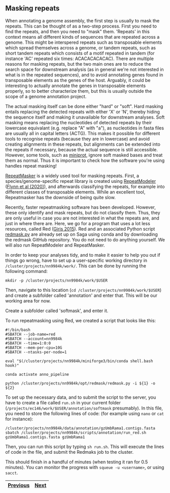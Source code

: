 ## Masking repeats
When annotating a genome assembly, the first step is usually to mask the repeats. This can be thought of as a two-step process. First you need to find the repeats, and then you need to "mask" them. 'Repeats' in this context means all different kinds of sequences that are repeated across a genome. This might be interspered repeats such as transposable elements which spread themselves across a genome, or tandem repeats, such as short tandem repeats which consists of a motif repeated in tandem (for instance 'AC' repeated six times: ACACACACACAC). There are multiple reasons for masking repeats, but the two main ones are to reduce the search space for downstream analysis (as in general we're not interested in what is in the repeated sequences), and to avoid annotating genes found in transposable elements as the genes of the host. Arguably, it could be interesting to actually annotate the genes in transposable elements properly, so to better characterize them, but this is usually outside the scope of a genome annotation project. 

The actual masking itself can be done either "hard" or "soft". Hard masking entails replacing the detected repeats with either 'X' or 'N', thereby hiding the sequence itself and making it unavailable for downstream analyses. Soft masking means replacing the nucleotides of detected repeats by their lowercase equivalant (e.g. replace "A" with "a"), as nucleotides in fasta files are usually all in capital letters (ACTG). This makes it possible for different tools to recognise repeats (because they are in lowercase) and avoid creating alignments in these repeats, but alignments can be extended into the repeats if necessary, because the actual sequence is still accessible. However, some tools, such as [miniprot](https://github.com/lh3/miniprot), ignore soft masked bases and treat them as normal. Thus it is important to check how the software you're using handles repeat masking!

[RepeatMasker](https://www.repeatmasker.org/) is a widely used tool for masking repeats. First, a species/genome-specific repeat library is created using [RepeatModeler](http://www.repeatmasker.org/RepeatModeler/) ([Flynn et al (2020)](https://doi.org/10.1073/pnas.1921046117)), and afterwards classifying the repeats, for example into different classes of transposable elements. While an excellent tool, Repeatmasker has the downside of being quite slow.

Recently, faster repeatmasking software has been developed. However, these only identify and mask repeats, but do not classify them. Thus, they are only useful in case you are not interested in what the repeats are, and just in where there are. Here, we go for a program that uses a lot less resources, called Red ([Giris 2015](https://doi.org/10.1186/s12859-015-0654-5)). Red and an associated Python script [redmask.py](https://github.com/nextgenusfs/redmask) are already set up on Saga using conda and by downloading the redmask GitHub repository. You do not need to do anything yourself.  We will also run RepeatModeler and RepeatMasker. 

In order to keep your analyses tidy, and to make it easier to help you out if things go wrong, have to set up a user-specific working directory in `/cluster/projects/nn9984k/work/`. This can be done by running the following command:
```
mkdir -p /cluster/projects/nn9984k/work/$USER
```

Then, navigate to this location (`cd /cluster/projects/nn9984k/work/$USER`) and create a subfolder called 'annotation' and enter that. This will be our working area for now. 

Create a subfolder called 'softmask', and enter it. 

To run repeatmasking using Red, we created a script that looks like this:
```
#!/bin/bash
#SBATCH --job-name=red
#SBATCH --account=nn9984k
#SBATCH --time=1:0:0
#SBATCH --mem-per-cpu=10G
#SBATCH --ntasks-per-node=1

eval "$(/cluster/projects/nn9984k/miniforge3/bin/conda shell.bash hook)" 

conda activate anno_pipeline

python /cluster/projects/nn9984k/opt/redmask/redmask.py -i ${1} -o ${2}
```
To set up the necessary data, and to submit the script to the server, you have to create a file called `run.sh` in your current folder (`/projects/ec146/work/$USER/annotation/softmask` presumably). In this file, you need to store the following lines of code: (for example using `nano` or `cat` for instance):
```
/cluster/projects/nn9984k/data/annotation/gzUmbRama1.contigs.fasta
sbatch /cluster/projects/nn9984k/scripts/annotation/run_red.sh gzUmbRama1.contigs.fasta gzUmbRama1
```

Then, you can run this script by typing `sh run.sh`. This will execute the lines of code in the file, and submit the Redmaks job to the cluster.

This should finish in a handful of minutes (when testing it ran for 0.5 minutes). You can monitor the progress with `squeue -u <username>`, or using `sacct`.

|[Previous](https://github.com/ebp-nor/workshop-2024/blob/main/day2_genome_annotation/00_introduction.md)|[Next](https://github.com/ebp-nor/workshop-2024/blob/main/day2_genome_annotation/02_miniprot.md)|
|---|---|
